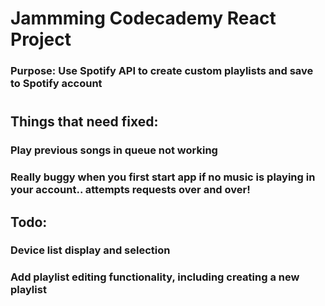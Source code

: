 # Jammming Codecademy React Project

### Purpose: Use Spotify API to create custom playlists and save to Spotify account

#

## Things that need fixed:

### Play previous songs in queue not working
### Really buggy when you first start app if no music is playing in your account.. attempts requests over and over!

## Todo:

### Device list display and selection
### Add playlist editing functionality, including creating a new playlist

